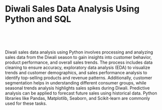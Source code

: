 <h1>Diwali Sales Data Analysis Using Python and SQL</h1>
<br>
<br>
<br>
<p>Diwali sales data analysis using Python involves processing and analyzing sales data from the Diwali season to gain insights into customer behavior, product performance, and overall sales trends. The process includes data cleaning to ensure accuracy, exploratory data analysis (EDA) to visualize trends and customer demographics, and sales performance analysis to identify top-selling products and revenue patterns. Additionally, customer segmentation helps in understanding different consumer groups, while seasonal trends analysis highlights sales spikes during Diwali. Predictive analysis can be applied to forecast future sales using historical data. Python libraries like Pandas, Matplotlib, Seaborn, and Scikit-learn are commonly used for these tasks.</p>
